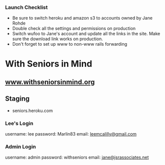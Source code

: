 ### Launch Checklist

* Be sure to switch heroku and amazon s3 to accounts owned by Jane Rohde
* Double check all the settings and permissions on production
* Switch wufoo to Jane's account and update all the links in the site. Make sure the download link works on production.
* Don't forget to set up www to non-www rails forwarding


# With Seniors in Mind
## www.withseniorsinmind.org


## Staging
* seniors.heroku.com

### Lee's Login
username: lee
password: Marlin83
email: leemcalilly@gmail.com

### Admin Login
username: admin
password: withseniors
email: jane@jsrassociates.net

